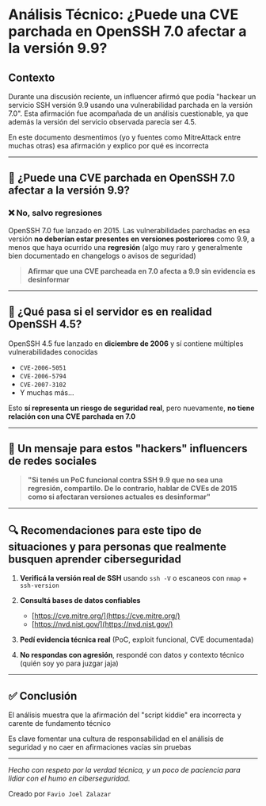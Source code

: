 # Análisis Técnico: ¿Puede una CVE parchada en OpenSSH 7.0 afectar a la versión 9.9?


## Contexto
Durante una discusión reciente, un influencer afirmó que podía "hackear un servicio SSH versión 9.9 usando una vulnerabilidad parchada en la versión 7.0". Esta afirmación fue acompañada de un análisis cuestionable, ya que además la versión del servicio observada parecía ser 4.5. 

En este documento desmentimos (yo y fuentes como MitreAttack entre muchas otras) esa afirmación y explico por qué es incorrecta

---

## 📌 ¿Puede una CVE parchada en OpenSSH 7.0 afectar a la versión 9.9?

### ❌ No, salvo regresiones
OpenSSH 7.0 fue lanzado en 2015. Las vulnerabilidades parchadas en esa versión **no deberían estar presentes en versiones posteriores** como 9.9, a menos que haya ocurrido una **regresión** (algo muy raro y generalmente bien documentado en changelogs o avisos de seguridad)

> **Afirmar que una CVE parcheada en 7.0 afecta a 9.9 sin evidencia es desinformar**

---

## 📌 ¿Qué pasa si el servidor es en realidad OpenSSH 4.5?

OpenSSH 4.5 fue lanzado en **diciembre de 2006** y sí contiene múltiples vulnerabilidades conocidas

- `CVE-2006-5051`
- `CVE-2006-5794`
- `CVE-2007-3102`
- Y muchas más...

Esto **sí representa un riesgo de seguridad real**, pero nuevamente, **no tiene relación con una CVE parchada en 7.0**

---

## 📌 Un mensaje para estos "hackers" influencers de redes sociales

> **"Si tenés un PoC funcional contra SSH 9.9 que no sea una regresión, compartilo. De lo contrario, hablar de CVEs de 2015 como si afectaran versiones actuales es desinformar"**

---

## 🔍 Recomendaciones para este tipo de situaciones y para personas que realmente busquen aprender ciberseguridad

1. **Verificá la versión real de SSH** usando `ssh -V` o escaneos con `nmap` + `ssh-version`

2. **Consultá bases de datos confiables**

   - [https://cve.mitre.org/](https://cve.mitre.org/)
   - [https://nvd.nist.gov/](https://nvd.nist.gov/)

3. **Pedí evidencia técnica real** (PoC, exploit funcional, CVE documentada)

4. **No respondas con agresión**, respondé con datos y contexto técnico (quién soy yo para juzgar jaja)

---

## ✅ Conclusión

El análisis muestra que la afirmación del "script kiddie" era incorrecta y carente de fundamento técnico

Es clave fomentar una cultura de responsabilidad en el análisis de seguridad y no caer en afirmaciones vacías sin pruebas

---

_Hecho con respeto por la verdad técnica, y un poco de paciencia para lidiar con el humo en ciberseguridad._ 

Creado por `Favio Joel Zalazar`
